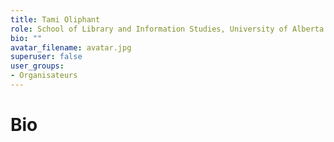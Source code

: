 ```yaml
---
title: Tami Oliphant
role: School of Library and Information Studies, University of Alberta
bio: ""
avatar_filename: avatar.jpg
superuser: false
user_groups:
- Organisateurs
---
```

# Bio
